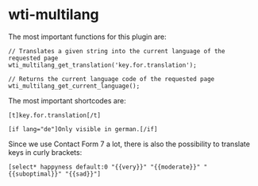 wti-multilang
=============

The most important functions for this plugin are:

    // Translates a given string into the current language of the requested page
    wti_multilang_get_translation('key.for.translation');

    // Returns the current language code of the requested page
    wti_multilang_get_current_language();

The most important shortcodes are:

    [t]key.for.translation[/t]

    [if lang="de"]Only visible in german.[/if]

Since we use Contact Form 7 a lot, there is also the possibility to translate keys in curly brackets:

    [select* happyness default:0 "{{very}}" "{{moderate}}" "{{suboptimal}}" "{{sad}}"]

